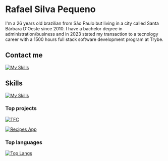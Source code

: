 # Rafael Silva Pequeno
I'm a 26 years old brazilian from São Paulo but living in a city called Santa Bárbara D'Oeste since 2010. I have a bachelor degree in administration/business and in 2023 stated my transaction to a tecnology career with a 1500 hours full stack software development program at Trybe.

## Contact me

[![My Skills](https://skillicons.dev/icons?i=linkedin)](https://www.linkedin.com/in/rafael-pequeno/)

## Skills

[![My Skills](https://skillicons.dev/icons?i=js,html,css,ts,nodejs,react,mysql,java,git,express,docker,sequelize)](https://skillicons.dev)



### Top projects

[![TFC](https://github-readme-stats.vercel.app/api/pin/?username=rafaelpequeno&repo=tfc&bg_color=000&border_color=30A3DC&show_icons=true&icon_color=30A3DC&title_color=E94D5F&text_color=FFF)](https://github.com/rafaelpequeno/tfc)

[![Recipes App](https://github-readme-stats.vercel.app/api/pin/?username=rafaelpequeno&repo=recipes-app&bg_color=000&border_color=30A3DC&show_icons=true&icon_color=30A3DC&title_color=E94D5F&text_color=FFF)](https://github.com/rafaelpequeno/recipes-app)

### Top languages

[![Top Langs](https://github-readme-stats.vercel.app/api/top-langs/?username=rafaelpequeno&layout=donut-vertical)](https://github.com/anuraghazra/github-readme-stats)


<!--
**rafaelpequeno/rafaelpequeno** is a ✨ _special_ ✨ repository because its `README.md` (this file) appears on your GitHub profile.

Here are some ideas to get you started:

- 🔭 I’m currently working on ...
- 🌱 I’m currently learning ...
- 👯 I’m looking to collaborate on ...
- 🤔 I’m looking for help with ...
- 💬 Ask me about ...
- 📫 How to reach me: ...
- 😄 Pronouns: ...
- ⚡ Fun fact: ...
-->
